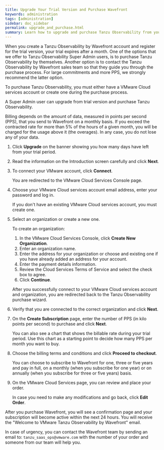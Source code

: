 ```yaml
---
title: Upgrade Your Trial Version and Purchase Wavefront
keywords: administration
tags: [administration]
sidebar: doc_sidebar
permalink: upgrade_and_purchase.html
summary: Learn how to upgrade and purchase Tanzu Observability from your trial version
---
```


When you create a Tanzu Observability by Wavefront account and register for the trial version, your trial expires after a month. One of the options that we offer to Tanzu Observability Super Admin users, is to purchase Tanzu Observability by themselves. Another option is to contact the Tanzu Observability by Wavefront sales team so that they guide you through the purchase process. For large commitments and more PPS, we strongly recommend the latter option. 

To purchase Tanzu Observability, you must either have a VMware Cloud services account or create one during the purchase process.

A Super Admin user can upgrade from trial version and purchase Tanzu Observability. 

Billing depends on the amount of data, measured in points per second (PPS), that you send to Wavefront on a monthly basis. If you exceed the contracted rate for more than 5% of the hours of a given month, you will be charged for the usage above it (the overages). In any case, you do not lose any of your data.

1. Click **Upgrade** on the banner showing you how many days have left from your trial period.
2. Read the information on the Introduction screen carefully and click **Next**.
3. To connect your VMware account, click **Connect**. 

   You are redirected to the VMware Cloud Services Console page.
   
4. Choose your VMware Cloud services account email address, enter your password and log in. 
   
   If you don't have an existing VMware Cloud services account, you must create one. 

5. Select an organization or create a new one.

   To create an organization:
   
   1. In the VMware Cloud Services Console, click **Create New Organization**.
   2. Enter an organization name.
   3. Enter the address for your organization or choose and existing one if you have already added an address for your account.
   4. Enter the payment details information.
   5. Review the Cloud Services Terms of Service and select the check box to agree. 
   6. Click **Continue**.
   
   After you successfully connect to your VMware Cloud services account and organization, you are redirected back to the Tanzu Observability purchase wizard.
   
5. Verify that you are connected to the correct organization and click **Next**. 

6. On the **Create Subscription** page, enter the number of PPS (in kilo points per second) to purchase and click **Next**. 
   
   You can also see a chart that shows the billable rate during your trial period. Use this chart as a starting point to decide how many PPS per month you want to buy.
  
7. Choose the billing terms and conditions and click **Proceed to checkout**.

   You can choose to subscribe to Wavefront for one, three or five years and pay in full, on a monthly (when you subscribe for one year) or on annually (when you subscribe for three or five years) basis.

8. On the VMware Cloud Services page, you can review and place your order. 

   In case you need to make any modifications and go back, click **Edit Order**.

   
After you purchase Wavefront, you will see a confirmation page and your subscription will become active within the next 24 hours. You will receive the  "Welcome to VMware Tanzu Observability by Wavefront" email.

In case of urgency, you can contact the Wavefront team by sending an email to: `tanzu_saas_ops@vmware.com` with the number of your order and someone from our team will help you.

